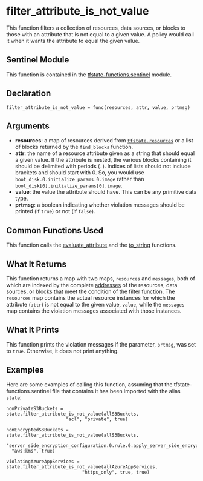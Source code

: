 # filter_attribute_is_not_value
This function filters a collection of resources, data sources, or blocks to those with an attribute that is not equal to a given value. A policy would call it when it wants the attribute to equal the given value.

## Sentinel Module
This function is contained in the [tfstate-functions.sentinel](../tfstate-functions.sentinel) module.

## Declaration
`filter_attribute_is_not_value = func(resources, attr, value, prtmsg)`

## Arguments
* **resources**: a map of resources derived from [`tfstate.resources`](https://www.terraform.io/docs/cloud/sentinel/import/tfstate-v2.html#the-resources-collection) or a list of blocks returned by the `find_blocks` function.
* **attr**: the name of a resource attribute given as a string that should equal a given value. If the attribute is nested, the various blocks containing it should be delimited with periods (`.`). Indices of lists should not include brackets and should start with 0. So, you would use `boot_disk.0.initialize_params.0.image` rather than `boot_disk[0].initialize_params[0].image`.
* **value**: the value the attribute should have. This can be any primitive data type.
* **prtmsg**: a boolean indicating whether violation messages should be printed (if `true`) or not (if `false`).

## Common Functions Used
This function calls the [evaluate_attribute](./evaluate_attribute.md) and the [to_string](./to_string.md) functions.

## What It Returns
This function returns a map with two maps, `resources` and `messages`, both of which are indexed by the complete [addresses](https://www.terraform.io/docs/internals/resource-addressing.html) of the resources, data sources, or blocks that meet the condition of the filter function. The `resources` map contains the actual resource instances for which the attribute (`attr`) is not equal to the given value, `value`, while the `messages` map contains the violation messages associated with those instances.

## What It Prints
This function prints the violation messages if the parameter, `prtmsg`, was set to `true`. Otherwise, it does not print anything.

## Examples
Here are some examples of calling this function, assuming that the tfstate-functions.sentinel file that contains it has been imported with the alias `state`:
```
nonPrivateS3Buckets = state.filter_attribute_is_not_value(allS3Buckets,
                      "acl", "private", true)

nonEncryptedS3Buckets = state.filter_attribute_is_not_value(allS3Buckets,
  "server_side_encryption_configuration.0.rule.0.apply_server_side_encryption_by_default.0.sse_algorithm",
  "aws:kms", true)

violatingAzureAppServices = state.filter_attribute_is_not_value(allAzureAppServices,
                            "https_only", true, true)
```
